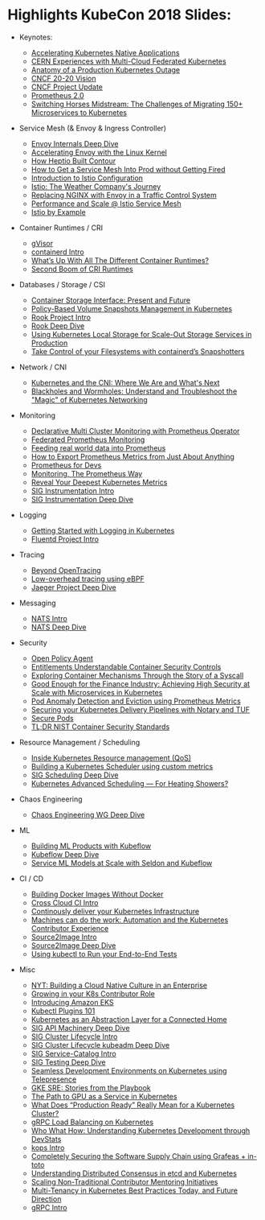 # Highlights KubeCon 2018 Slides:

* Keynotes:
  * [Accelerating Kubernetes Native Applications ](https://github.com/sbueringer/kubecon-slides/blob/master/slides/2018-kubecon-eu/Keynote%20Accelerating%20Kubernetes%20Native%20Applications%20-%20Brandon%20Philips%2C%20CTO%20of%20CoreOS%2C%20Red%20Hat%20-%20BRANDON%20PHILIPS.pdf)
  * [CERN Experiences with Multi-Cloud Federated Kubernetes](https://github.com/sbueringer/kubecon-slides/blob/master/slides/2018-kubecon-eu/Keynote%20CERN%20Experiences%20with%20Multi-Cloud%20Federated%20Kubernetes%20-%20Ricardo%20Rocha%2C%20Staff%20Member%2C%20CERN%20%26%20Clenimar%20Filemon%2C%20Software%20Engineer%2C%20Federal%20University%20of%20Campina%20Grande%20-%20CERN.pdf)
  * [Anatomy of a Production Kubernetes Outage](https://github.com/sbueringer/kubecon-slides/blob/master/slides/2018-kubecon-eu/Keynote%20Anatomy%20of%20a%20Production%20Kubernetes%20Outage%20-%20Oliver%20Beattie%2C%20Head%20of%20Engineering%2C%20Monzo%20Bank%20-%202018-04%20KubeCon%20outage%20keynote.pdf)
  * [CNCF 20-20 Vision](https://github.com/sbueringer/kubecon-slides/blob/master/slides/2018-kubecon-eu/Keynote%20CNCF%2020-20%20Vision%20-%20Alexis%20Richardson%2C%20Founder%20%26%20CEO%2C%20Weaveworks%20-%20Alexis%20Richardson%20Keynote%20Copenhagen%20Kubecon%20CNCF_EU_2018_ppt_v2.pdf)
  * [CNCF Project Update](https://github.com/sbueringer/kubecon-slides/blob/master/slides/2018-kubecon-eu/Keynote%20CNCF%20Project%20Update%20-%20Liz%20Rice%2C%20Technology%20Evangelist%2C%20Aqua%20Security%3B%20Sugu%20Sougoumarane%2C%20CTO%2C%20PlanetScale%20Data%3B%20Colin%20Sullivan%2C%20Product%20Manager%2C%20Synadia%20Communications%2C%20Inc.%20%26%20Andrew%20Jessup%2C%20Co-founder%2C%20Scytale%20Inc.%20-%20CNCF%20Project%20Update%20.pdf)
  * [Prometheus 2.0](https://github.com/sbueringer/kubecon-slides/blob/master/slides/2018-kubecon-eu/Keynote%20Prometheus%202.0%20%E2%80%93%20The%20Next%20Scale%20of%20Cloud%20Native%20Monitoring%20-%20Fabian%20Reinartz%2C%20Software%20Engineer%2C%20Google%20-%20Prometheus%202.pdf)
  * [Switching Horses Midstream: The Challenges of Migrating 150+ Microservices to Kubernetes](https://github.com/sbueringer/kubecon-slides/blob/master/slides/2018-kubecon-eu/Keynote%20Switching%20Horses%20Midstream%20The%20Challenges%20of%20Migrating%20150%2B%20Microservices%20to%20Kubernetes%20-%20Sarah%20Wells%2C%20Technical%20Director%20for%20Operations%20and%20Reliability%2C%20Financial%20Times%20-%20SARAH%20KubeconEurope2018_final.pdf)

* Service Mesh (& Envoy & Ingress Controller)
  * [Envoy Internals Deep Dive](https://github.com/sbueringer/kubecon-slides/blob/master/slides/2018-kubecon-eu/Envoy%20Internals%20Deep%20Dive%20-%20Matt%20Klein%2C%20Lyft%20(Advanced%20Skill%20Level)%20-%20Kubecon_EU_18_Draft.pdf)
  * [Accelerating Envoy with the Linux Kernel](https://github.com/sbueringer/kubecon-slides/blob/master/slides/2018-kubecon-eu/Accelerating%20Envoy%20with%20the%20Linux%20Kernel%20-%20Thomas%20Graf%2C%20Covalent%20(Advanced%20Skill%20Level)%20-%202018%20KubeCon%20EU%20Cilium%20-%20Accelerating%20Envoy.pdf)
  * [How Heptio Built Contour](https://github.com/sbueringer/kubecon-slides/blob/master/slides/2018-kubecon-eu/How%20We%20Built%20Contour%2C%20and%20What%20You%20Can%20Learn%20From%20Our%20Experience%20-%20Dave%20Cheney%2C%20Heptio%20(Any%20Skill%20Level)%20-%20Contour%20KubeCon%20EU%202018%20(final).pdf)
  * [How to Get a Service Mesh Into Prod without Getting Fired](https://github.com/sbueringer/kubecon-slides/blob/master/slides/2018-kubecon-eu/How%20to%20Get%20a%20Service%20Mesh%20Into%20Prod%20without%20Getting%20Fired%20-%20William%20Morgan%2C%20Buoyant%2C%20Inc%20(Any%20Skill%20Level)%20-%20How%20to%20get%20a%20service%20mesh%20into%20production%20without%20getting%20fired.pdf)
  * [Introduction to Istio Configuration](https://github.com/sbueringer/kubecon-slides/blob/master/slides/2018-kubecon-eu/Introduction%20to%20Istio%20Configuration%20-%20Joy%20Zhang%2C%20Google%20(Beginner%20Skill%20Level)%20-%20Introduction%20to%20Istio%20Configuration%20--%20Kubecon%20EU%202018%20%20(3).pdf)
  * [Istio: The Weather Company's Journey](https://github.com/sbueringer/kubecon-slides/blob/master/slides/2018-kubecon-eu/Istio%20-%20The%20Weather%20Company's%20Journey%20-%20Nick%20Nellis%20%26%20Fabio%20Oliveira%2C%20IBM%20(Any%20Skill%20Level)%20-%20Istio%20-%20The%20Weather%20Company's%20Journey.pdf)
  * [Replacing NGINX with Envoy in a Traffic Control System](https://github.com/sbueringer/kubecon-slides/blob/master/slides/2018-kubecon-eu/Replacing%20NGINX%20with%20Envoy%20in%20a%20Traffic%20Control%20System%20-%20Mark%20McBride%2C%20Turbine%20Labs%2C%20Inc%20(Advanced%20Skill%20Level)%20-%20Turbine%20Labs_Move%20to%20Envoy%20Deck_V2.pdf)
  * [Performance and Scale @ Istio Service Mesh](https://github.com/sbueringer/kubecon-slides/blob/master/slides/2018-kubecon-eu/Performance%20and%20Scale%20%40%20Istio%20Service%20Mesh%20-%20Fawad%20Khaliq%2C%20VMware%20Inc%2C%20Laurent%20Demailly%2C%20Google%20%26%20Surya%20V%20Duggirala%2C%20IBM%20(Intermediate%20Skill%20Level)%20-%20Istio_Perf_KC_CNC_EU_2018_ppt_v3.pdf)
  * [Istio by Example](https://github.com/sbueringer/kubecon-slides/blob/master/slides/2018-kubecon-eu/Lightning%20Talk%20Istio%20by%20Example%20-%20Josef%20Adersberger%2C%20QAware%20(Beginner%20Skill%20Level)%20-%20adersberger-istio-by-example-lightning.pdf)
  
* Container Runtimes / CRI
  * [gVisor](https://github.com/sbueringer/kubecon-slides/blob/master/slides/2018-kubecon-eu/Best%20Practice%20for%20Container%20Security%20at%20Scale%20-%20Dawn%20Chen%20%26%20Zhengyu%20He%2C%20Google%20(Intermediate%20Skill%20Level)%20-%20Container%20Isolation%20at%20Scale.pdf)
  * [containerd Intro](https://github.com/sbueringer/kubecon-slides/blob/master/slides/2018-kubecon-eu/containerd%20Intro%20%E2%80%93%20Stephen%20Day%2C%20Docker%20(Any%20Skill%20Level)%20-%20containerd%20-%202018%20KubeCon%20EU.pdf)
  * [What’s Up With All The Different Container Runtimes?](https://github.com/sbueringer/kubecon-slides/blob/master/slides/2018-kubecon-eu/What's%20Up%20With%20All%20The%20Different%20Container%20Runtimes%20-%20Ricardo%20Aravena%2C%20Branch%20Metrics%20(Intermediate%20Skill%20Level)%20-%20What%E2%80%99s%20Up%20With%20All%20the%20Container%20Runtimes.pdf)
  * [Second Boom of CRI Runtimes](https://github.com/sbueringer/kubecon-slides/blob/master/slides/2018-kubecon-eu/CRI%20The%20Second%20Boom%20of%20Container%20Runtimes%20-%20Harry%20Zhang%20%26%20Xu%20Wang%2C%20HyperHQ%20(Intermediate%20Skill%20Level)%20-%20cri-second-boom-of-container-runtimes-KC_CNC_EU_2018.pdf)
  
* Databases / Storage / CSI
  * [Container Storage Interface: Present and Future](https://github.com/sbueringer/kubecon-slides/blob/master/slides/2018-kubecon-eu/Container%20Storage%20Interface:%20Present%20and%20Future%20-%20Jie%20Yu%2C%20Mesosphere%2C%20Inc.%20(Intermediate%20Skill%20Level)%20-%20CloudNativeCon%20EU%202018%20CSI%20Jie%20Yu.pdf)
  * [Policy-Based Volume Snapshots Management in Kubernetes](https://github.com/sbueringer/kubecon-slides/blob/master/slides/2018-kubecon-eu/Policy-Based%20Volume%20Snapshots%20Management%20in%20Kubernetes%20-%20Jing%20Xu%2C%20Google%20(Intermediate%20Skill%20Level)%20-%20Policy-based%20Volume%20Snapshot%20Design.pdf)
  * [Rook Project Intro](https://github.com/sbueringer/kubecon-slides/blob/master/slides/2018-kubecon-eu/Rook%20Project%20Intro%20%E2%80%93%20Bassam%20Tabbara%2C%20Tony%20Allen%20%26%20Jared%20Watts%2C%20Upbound%20(Any%20Skill%20Level)%20-%20Rook%20Project%20Intro.pdf)
  * [Rook Deep Dive](https://github.com/sbueringer/kubecon-slides/blob/master/slides/2018-kubecon-eu/Rook%20Deep%20Dive%20%E2%80%93%20Bassam%20Tabbara%2C%20Tony%20Allen%20%26%20Jared%20Watts%2C%20Upbound%20(Intermediate%20Skill%20Level)%20-%20Rook%20Deep%20Dive.pdf)
  * [Using Kubernetes Local Storage for Scale-Out Storage Services in Production](https://github.com/sbueringer/kubecon-slides/blob/master/slides/2018-kubecon-eu/Using%20Kubernetes%20Local%20Storage%20for%20Scale-Out%20Storage%20Services%20in%20Production%20-%20Michelle%20Au%2C%20Google%20%26%20Ian%20Chakeres%2C%20Salesforce%20(Intermediate%20Skill%20Level)%20-%202018%20Kubecon%20EU%20Local%20Persistent%20Volumes%20(3).pdf)
  * [Take Control of your Filesystems with containerd’s Snapshotters](https://github.com/sbueringer/kubecon-slides/blob/master/slides/2018-kubecon-eu/Take%20Control%20of%20your%20Filesystems%20with%20containerd%E2%80%99s%20Snapshotters%20-%20Stephen%20Day%2C%20Docker%2C%20Inc.%20(Advanced%20Skill%20Level)%20-%20snapshotters%20-%202018%20KubeCon%20EU.pdf)
  
* Network / CNI
  * [Kubernetes and the CNI: Where We Are and What's Next](https://github.com/sbueringer/kubecon-slides/blob/master/slides/2018-kubecon-eu/Kubernetes%20and%20the%20CNI%20Where%20We%20Are%20and%20What's%20Next%20-%20Casey%20Callendrello%2C%20CoreOS%20(Intermediate%20Skill%20Level)%20-%20Kubernetes-and-the-CNI-Kubecon-218.pdf)
  * [Blackholes and Wormholes: Understand and Troubleshoot the "Magic" of Kubernetes Networking](https://github.com/sbueringer/kubecon-slides/blob/master/slides/2018-kubecon-eu/Blackholes%20and%20Wormholes%20Understand%20and%20Troubleshoot%20the%20%E2%80%9CMagic%E2%80%9D%20of%20Kubernetes%20Networking%20-%20Minhan%20Xia%20%26%20Rohit%20Ramkumar%2C%20Google%20(Intermediate%20Skill%20Level)%20-%20Blackholes%20%26%20Wormholes%20-%20KubeCon%202018%20(1).pdf)
  
* Monitoring
  * [Declarative Multi Cluster Monitoring with Prometheus Operator](https://github.com/sbueringer/kubecon-slides/blob/master/slides/2018-kubecon-eu/Declarative%20Multi-Cluster%20Monitoring%20with%20Prometheus%20-%20Matthias%20Loibl%2C%20Loodse%20%26%20Frederic%20Branczyk%2C%20CoreOS%20(Beginner%20Skill%20Level)%20-%20Declarative%20Multi-Cluster%20Monitoring%20with%20Prometheus.pdf)
  * [Federated Prometheus Monitoring](https://github.com/sbueringer/kubecon-slides/blob/master/slides/2018-kubecon-eu/Federated%20Prometheus%20Monitoring%20at%20Scale%20-%20Nandhakumar%20Venkatachalam%20%26%20LungChih%20Tung%2C%20Oath%20Inc%20(Intermediate%20Skill%20Level)%20-%20Federated%20Prometheus%20Monitoring%20at%20Scale.pdf)
  * [Feeding real world data into Prometheus](https://github.com/sbueringer/kubecon-slides/blob/master/slides/2018-kubecon-eu/Feeding%20Realworld%20Data%20into%20Prometheus%20Microservice%20Applications%20on%20Kubernetes%20-%20Burkhard%20Noltensmeier%2C%20teuto.net%20(Intermediate%20Skill%20Level)%20-%20realworld-prometheus8.pdf)
  * [How to Export Prometheus Metrics from Just About Anything](https://github.com/sbueringer/kubecon-slides/blob/master/slides/2018-kubecon-eu/How%20to%20Export%20Prometheus%20Metrics%20from%20Just%20About%20Anything%20-%20Matt%20Layher%2C%20DigitalOcean%20(Intermediate%20Skill%20Level)%20-%20How%20to%20export%20Prometheus%20metrics%20from%20just%20about%20anything.pdf)
  * [Prometheus for Devs](https://github.com/sbueringer/kubecon-slides/blob/master/slides/2018-kubecon-eu/Prometheus%20for%20Devs%20-%20Hubert%20Str%C3%B6bitzer%2C%20Freelancer%20(Beginner%20Skill%20Level)%20-%20prometheus_for_devs.pdf)
  * [Monitoring, The Prometheus Way](https://github.com/sbueringer/kubecon-slides/blob/master/slides/2018-kubecon-eu/Prometheus%20Project%20Intro%20%E2%80%93%20Julius%20Volz%2C%20Prometheus%20(Any%20Skill%20Level)%20-%20Monitoring%2C%20the%20Prometheus%20Way.pdf)
  * [Reveal Your Deepest Kubernetes Metrics](https://github.com/sbueringer/kubecon-slides/blob/master/slides/2018-kubecon-eu/Reveal%20Your%20Deepest%20Kubernetes%20Metrics%20-%20Bob%20Cotton%2C%20Freshtracks.io%20(Intermediate%20Skill%20Level)%20-%2020180503%20KubeCon%20EU%20-%20Kubernetes%20Metrics%20Deep%20Dive.pdf)
  * [SIG Instrumentation Intro](https://github.com/sbueringer/kubecon-slides/blob/master/slides/2018-kubecon-eu/SIG%20Instrumentation%20Intro%20%E2%80%93%20Frederic%20Branczyk%2C%20CoreOS%2C%20%26%20Piotr%20Szczesniak%2C%20Google%20(Any%20Skill%20Level)%20-%20SIG%20Instrumentation%20Intro.pdf)
  * [SIG Instrumentation Deep Dive](https://github.com/sbueringer/kubecon-slides/blob/master/slides/2018-kubecon-eu/SIG%20Instrumentation%20Deep%20Dive%20%E2%80%93%20Frederic%20Branczyk%2C%20CoreOS%20%26%20Piotr%20Szczesniak%2C%20Google%20(Intermediate%20Skill%20Level)%20-%20SIG%20Instrumentation%20Deep%20Dive.pdf)
	
* Logging
  * [Getting Started with Logging in Kubernetes](https://github.com/sbueringer/kubecon-slides/blob/master/slides/2018-kubecon-eu/Getting%20Started%20with%20Logging%20in%20Kubernetes%20-%20Eduardo%20Silva%2C%20Treasure%20Data%20(Any%20Skill%20Level)%20-%20Getting%20Started%20with%20Logging%20in%20Kubernetes.pdf)
  * [Fluentd Project Intro](https://github.com/sbueringer/kubecon-slides/blob/master/slides/2018-kubecon-eu/Fluentd%20Project%20Intro%20%E2%80%93%20Eduardo%20Silva%20%26%20Masahiro%20Nakagawa%2C%20Treasure%20Data%20(Any%20Skill%20Level)%20-%20fluentd-intro-kubecon-2018.pdf)

 * Tracing
   * [Beyond OpenTracing](https://github.com/sbueringer/kubecon-slides/blob/master/slides/2018-kubecon-eu/Beyond%20OpenTracing%20-%20Allison%20Richardet%2C%20Asteris%2C%20LLC%20(Intermediate%20Skill%20Level)%20-%20beyondOpenTracing.pdf)
   * [Low-overhead tracing using eBPF](https://github.com/sbueringer/kubecon-slides/blob/master/slides/2018-kubecon-eu/Low-Overhead%20Tracing%20Using%20eBPF%20for%20Observability%20into%20Kubernetes%20Apps%20and%20Services%20-%20Gaurav%20Gupta%2C%20SAP%20Labs%20(Intermediate%20Skill%20Level)%20-%20KubeCon.pdf)
   * [Jaeger Project Deep Dive](https://github.com/sbueringer/kubecon-slides/blob/master/slides/2018-kubecon-eu/Jaeger%20Project%20Deep%20Dive%20-%20Juraci%20Kr%C3%B6hling%2C%20Red%20Hat%20(Intermediate%20Skill%20Level)%20-%20jaeger-deep-dive.pdf)
 
* Messaging
  * [NATS Intro](https://github.com/sbueringer/kubecon-slides/blob/master/slides/2018-kubecon-eu/NATS%20Intro%20%E2%80%93%20Colin%20Sullivan%20%26%20Waldemar%20Quevedo%2C%20Synadia%20(Any%20Skill%20Level)%20-%20KubeCon%20EU%20NATS%20Intro%20v2.pdf)
  * [NATS Deep Dive](https://github.com/sbueringer/kubecon-slides/blob/master/slides/2018-kubecon-eu/NATS%20Deep%20Dive%20%E2%80%93%20Colin%20Sullivan%20%26%20Waldemar%20Quevedo%2C%20Synadia%20(Intermediate%20Skill%20Level)%20-%20KubeCon%20EU%20-%20NATS%20Deep%20Dive.pdf)
  
* Security
  * [Open Policy Agent](https://github.com/sbueringer/kubecon-slides/blob/master/slides/2018-kubecon-eu/OPA%20The%20Cloud%20Native%20Policy%20Engine%20-%20Torin%20Sandall%2C%20Styra%20(Intermediate%20Skill%20Level)%20-%20OPA_%20The%20Cloud%20Native%20Policy%20Engine.pdf)
  * [Entitlements Understandable Container Security Controls](https://github.com/sbueringer/kubecon-slides/blob/master/slides/2018-kubecon-eu/Entitlements%20Understandable%20Container%20Security%20Controls%20-%20Justin%20Cormack%20%26%20Nassim%20Eddequiouaq%2C%20Docker%20(Intermediate%20Skill%20Level)%20-%20Kubecon%20Entitlements.pdf)
  * [Exploring Container Mechanisms Through the Story of a Syscall](https://github.com/sbueringer/kubecon-slides/blob/master/slides/2018-kubecon-eu/Exploring%20Container%20Mechanisms%20Through%20the%20Story%20of%20a%20Syscall%20-%20Alban%20Crequy%2C%20Kinvolk%20(Intermediate%20Skill%20Level)%20-%20Exploring%20container%20mechanisms%20through%20the%20story%20of%20a%20syscall.pdf)
  * [Good Enough for the Finance Industry: Achieving High Security at Scale with Microservices in Kubernetes](https://github.com/sbueringer/kubecon-slides/blob/master/slides/2018-kubecon-eu/Good%20Enough%20for%20the%20Finance%20Industry%20Achieving%20High%20Security%20at%20Scale%20with%20Microservices%20in%20Kubernetes%20-%20Zachary%20Arnold%20%26%20Austin%20Adams%2C%20Ygrene%20Energy%20Fund%20(Any%20Skill%20Level)%20-%20Good%20Enough%20for%20the%20Finance%20Industry_.pdf)
  * [Pod Anomaly Detection and Eviction using Prometheus Metrics](https://github.com/sbueringer/kubecon-slides/blob/master/slides/2018-kubecon-eu/Pod%20Anomaly%20Detection%20and%20Eviction%20using%20Prometheus%20Metrics%20-%20David%20Benque%20%26%20Cedric%20Lamoriniere%2C%20Amadeus%20(Beginner%20Skill%20Level)%20-%20%5Bkubecon%5D%5BKopenhagen-2018%5D%20Kubervisor.pdf)
  * [Securing your Kubernetes Delivery Pipelines with Notary and TUF](https://github.com/sbueringer/kubecon-slides/blob/master/slides/2018-kubecon-eu/Securing%20your%20Kubernetes%20Delivery%20Pipelines%20with%20Notary%20and%20TUF%20-%20Liam%20White%20%26%20Michael%20Hough%2C%20IBM%20(Intermediate%20Skill%20Level)%20-%20kubernetes-notary-tuf.pdf)
  * [Secure Pods](https://github.com/sbueringer/kubecon-slides/blob/master/slides/2018-kubecon-eu/Secure%20Pods%20-%20Tim%20Allclair%2C%20Google%20(Advanced%20Skill%20Level)%20-%20Secure%20Pods%20-%20KubeCon%20EU%202018.pdf)
  * [TL;DR NIST Container Security Standards](https://github.com/sbueringer/kubecon-slides/blob/master/slides/2018-kubecon-eu/TL%3BDR%20NIST%20Container%20Security%20Standards%20-%20Elsie%20Phillips%2C%20CoreOS%20(Beginner%20Skill%20Level)%20-%20NIST%20Container%20Security%20Talk.pdf) 
  
* Resource Management / Scheduling
  * [Inside Kubernetes Resource management (QoS)](https://github.com/sbueringer/kubecon-slides/blob/master/slides/2018-kubecon-eu/Inside%20Kubernetes%20Resource%20Management%20(QoS)%20%E2%80%93%20Mechanics%20and%20Lessons%20from%20the%20Field%20-%20Michael%20Gasch%2C%20VMware%20(Any%20Skill%20Level)%20-%20Inside%20Kubernetes%20QoS%20M.%20Gasch%20KubeCon%20EU%20FINAL.pdf)
  * [Building a Kubernetes Scheduler using custom metrics](https://github.com/sbueringer/kubecon-slides/blob/master/slides/2018-kubecon-eu/Building%20a%20Kubernetes%20Scheduler%20using%20Custom%20Metrics%20-%20Mateo%20Burillo%2C%20Sysdig%20(Intermediate%20Skill%20Level)%20-%20KubeConEU2018_custom_kubernetes_scheduler.pdf)
  * [SIG Scheduling Deep Dive](https://github.com/sbueringer/kubecon-slides/blob/master/slides/2018-kubecon-eu/SIG%20Scheduling%20Deep%20Dive%20%E2%80%93%20Bobby%20Salamat%20%26%20Jonathan%20Basseri%2C%20Google%20(Intermediate%20Skill%20Level)%20-%20KubeCon%20Europe%202018%20-%20SIG%20Scheduling%20Deep%20Dive.pdf)
  * [Kubernetes Advanced Scheduling — For Heating Showers?](https://github.com/sbueringer/kubecon-slides/blob/master/slides/2018-kubecon-eu/Kubernetes%20Advanced%20Scheduling%20%E2%80%94%20For%20Heating%20Showers%3F%20-%20Ad%20van%20der%20Veer%20%26%20Boris%20Mattijssen%2C%20Nerdalize%20B.V.%20(Intermediate%20Skill%20Level)%20-%20KubeCon%202018%20-%20Advanced%20Scheduling%20for%20Heating%20Shows.pdf)
  
* Chaos Engineering
  * [Chaos Engineering WG Deep Dive](https://github.com/sbueringer/kubecon-slides/blob/master/slides/2018-kubecon-eu/Chaos%20Engineering%20WG%20Deep%20Dive%20%E2%80%93%20Sylvain%20Hellegouarch%2C%20ChaosIQ%20(Intermediate%20Skill%20Level)%20-%20Automating%20Chaos%20Engineering%20with%20the%20Chaos%20Toolkit.pdf)
    
* ML
  * [Building ML Products with Kubeflow](https://github.com/sbueringer/kubecon-slides/blob/master/slides/2018-kubecon-eu/Building%20ML%20Products%20With%20Kubeflow%20-%20Jeremy%20Lewi%2C%20Google%20%26%20Stephan%20Fabel%2C%20Canonical%20(Intermediate%20Skill%20Level)%20-%20Building%20ML%20Products%20With%20Kubeflow%20(Kubecon%202018)%20(1).pdf)
  * [Kubeflow Deep Dive](https://github.com/sbueringer/kubecon-slides/blob/master/slides/2018-kubecon-eu/Kubeflow%20Deep%20Dive%20%E2%80%93%20David%20Aronchick%20%26%20Jeremy%20Lewi%2C%20Google%20(Intermediate%20Skill%20Level)%20-%20Kubeflow_Deep_Dive.pdf)
  * [Service ML Models at Scale with Seldon and Kubeflow](https://github.com/sbueringer/kubecon-slides/blob/master/slides/2018-kubecon-eu/Serving%20ML%20Models%20at%20Scale%20with%20Seldon%20and%20Kubeflow%20-%20Clive%20Cox%2C%20Seldon.io%20(Intermediate%20Skill%20Level)%20-%20SeldonKubeconEurope2018.pdf)
  
* CI / CD
  * [Building Docker Images Without Docker](https://github.com/sbueringer/kubecon-slides/blob/master/slides/2018-kubecon-eu/Building%20Docker%20Images%20Without%20Docker%20-%20Matt%20Rickard%2C%20Google%20(Intermediate%20Skill%20Level)%20-%20Building%20Docker%20Images%20without%20Docker.pdf)
  * [Cross Cloud CI Intro](https://github.com/sbueringer/kubecon-slides/blob/master/slides/2018-kubecon-eu/CNCF%20Cross-Cloud%20CI%20Intro%20%E2%80%93%20Denver%20Williams%2C%20Cloud%20Native%20Computing%20Foundation%2C%20%26%20Taylor%20Carpenter%2C%20Vulk%20Coop%20(Any%20Skill%20Level)%20-%20%5BKubeCon%202018%5D%20Cross-cloud%20CI%20Intro%20slides.pdf)
  * [Continously deliver your Kubernetes Infrastructure](https://github.com/sbueringer/kubecon-slides/blob/master/slides/2018-kubecon-eu/Continuously%20Deliver%20your%20Kubernetes%20Infrastructure%20-%20Mikkel%20Larsen%2C%20Zalando%20SE%20(Advanced%20Skill%20Level)%20-%202018-05-02%20Continuously%20Deliver%20your%20Kubernetes%20Infrastructure%20-%20KubeCon%202018%20Copenhagen.pdf)
  * [Machines can do the work: Automation and the Kubernetes Contributor Experience](https://github.com/sbueringer/kubecon-slides/blob/master/slides/2018-kubecon-eu/Machines%20Can%20Do%20The%20Work%20Automation%20and%20the%20Kubernetes%20Contributor%20Experience%20-%20Aaron%20Crickenberger%2C%20Samsung%20SDS%20(Beginner%20Skill%20Level)%20-%20kubecon-eu-2018-machines-can-do-the-work.pdf)
  * [Source2Image Intro](https://github.com/sbueringer/kubecon-slides/blob/master/slides/2018-kubecon-eu/Source2Image%20Intro%20%E2%80%93%20Ben%20Parees%2C%20Red%20Hat%20%26%20Matt%20Moore%2C%20Google%20(Any%20Skill%20Level)%20-%20KubeCon%20Build%20Intro%20Session.pdf)
  * [Source2Image Deep Dive](https://github.com/sbueringer/kubecon-slides/blob/master/slides/2018-kubecon-eu/Source2Image%20Deep%20Dive%20%E2%80%93%20Ben%20Parees%2C%20Red%20Hat%20%26%20Matt%20Moore%2C%20Google%20(Intermediate%20Skill%20Level)%20-%20KubeCon%20Build%20Deep%20Dive%20Session%20(1).pdf)
  * [Using kubectl to Run your End-to-End Tests](https://github.com/sbueringer/kubecon-slides/blob/master/slides/2018-kubecon-eu/Using%20kubectl%20to%20Run%20your%20End-to-End%20Tests%20-%20Amit%20Kumar%20Das%2C%20MayaData%20%26%20Uday%20Kiran%2C%20CloudByte%20(Intermediate%20Skill%20Level)%20-%20e2e-with-kubectl.pdf)
  
* Misc
  * [NYT: Building a Cloud Native Culture in an Enterprise](https://github.com/sbueringer/kubecon-slides/blob/master/slides/2018-kubecon-eu/Building%20a%20Cloud%20Native%20Culture%20in%20an%20Enterprise%20-%20Deep%20Kapadia%20%26%20Tony%20Li%2C%20The%20New%20York%20Times%20Company%20(Any%20Skill%20Level)%20-%20KubeCon%20Europe%202018.pdf)  
  * [Growing in your K8s Contributor Role](https://github.com/sbueringer/kubecon-slides/blob/master/slides/2018-kubecon-eu/Growing%20in%20Your%20Contributor%20Role%20%E2%80%93%20Insights%20From%20a%20k8s%20Newcomer%20Working%20Within%20the%20Release%20Process%20-%20Tim%20Pepper%2C%20VMware%20(Beginner%20Skill%20Level)%20-%20KubeConEU2018%20Growing%20in%20Your%20Contributor%20Role.pdf)
  * [Introducing Amazon EKS](https://github.com/sbueringer/kubecon-slides/blob/master/slides/2018-kubecon-eu/Introducing%20Amazon%20EKS%20-%20Brandon%20Chavis%20%26%20Arun%20Gupta%2C%20AWS%20(Beginner%20Skill%20Level)%20-%20Intro%20to%20EKS%20Kubecon%202018.pdf)
  * [Kubectl Plugins 101](https://github.com/sbueringer/kubecon-slides/blob/master/slides/2018-kubecon-eu/Kubectl%20Plugins%20101%20-%20Jonathan%20Berkhahn%2C%20IBM%20%26%20Carolyn%20Van%20Slyck%2C%20Microsoft%20(Intermediate%20Skill%20Level)%20-%20Kubectl%20Plugins%20101%20-%20KubeCon%20Europe%202018.pdf)
  * [Kubernetes as an Abstraction Layer for a Connected Home](https://github.com/sbueringer/kubecon-slides/blob/master/slides/2018-kubecon-eu/Kubernetes%20as%20an%20Abstraction%20Layer%20for%20a%20Connected%20Home%20-%20Scott%20Nichols%2C%20Google%20(Intermediate%20Skill%20Level)%20-%20Kubernetes%20as%20an%20Abstraction%20Layer%20for%20a%20Connected%20Home.pdf)
  * [SIG API Machinery Deep Dive](https://github.com/sbueringer/kubecon-slides/blob/master/slides/2018-kubecon-eu/SIG%20API%20Machinery%20Deep%20Dive%20%E2%80%93%20Stefan%20Schimanski%2C%20Red%20Hat%20(Intermediate%20Skill%20Level)%20-%20Sig%20API%20Machinery%20Deep%20Dive.pdf)
  * [SIG Cluster Lifecycle Intro](https://github.com/sbueringer/kubecon-slides/blob/master/slides/2018-kubecon-eu/SIG%20Cluster%20Lifecycle%20Intro%20%E2%80%93%20Justin%20Santa%20Barbara%2C%20FathomDB%20%26%20Lucas%20K%C3%A4ldstr%C3%B6m%20(Any%20Skill%20Level)%20-%20KubeCon%20Copenhagen%20SIG%20Cluster%20Lifecycle%20Intro.pdf)  
  * [SIG Cluster Lifecycle kubeadm Deep Dive](https://github.com/sbueringer/kubecon-slides/blob/master/slides/2018-kubecon-eu/SIG%20Cluster%20Lifecycle%20kubeadm%20Deep%20Dive%20%E2%80%93%20Alexander%20Kanevskiy%2C%20Intel%3B%20Timothy%20St.%20Clair%2C%20Heptio%3B%20Luke%20Marsden%2C%20dotmesh%20(Intermediate%20Skill%20Level)%20-%20kubeadm%20deep%20dive%20-%2020180504.pdf)
  * [SIG Service-Catalog Intro](https://github.com/sbueringer/kubecon-slides/blob/master/slides/2018-kubecon-eu/SIG%20Service-Catalog%20Intro%20%E2%80%93%20Michael%20Kibbe%2C%20Google%2C%20Morgan%20Bauer%20%26%20Doug%20Davis%2C%20IBM%20(Any%20Skill%20Level)%20-%20Kubecon%20Intro%20Slides%20SIG%20Service%20Catalog.pdf)
  * [SIG Testing Deep Dive](https://github.com/sbueringer/kubecon-slides/blob/master/slides/2018-kubecon-eu/SIG%20Testing%20Deep%20Dive%20%E2%80%93%20Sen%20Lu%2C%20Google%20%26%20Cole%20Wagner%20(Intermediate%20Skill%20Level)%20-%20Sig-testing%20Deep%20Dive%20(1).pdf)
  * [Seamless Development Environments on Kubernetes using Telepresence](https://github.com/sbueringer/kubecon-slides/blob/master/slides/2018-kubecon-eu/Seamless%20Development%20Environments%20on%20Kubernetes%20using%20Telepresence%20-%20Ara%20Pulido%2C%20Bitnami%20(Intermediate%20Skill%20Level)%20-%20Telepresence_Kubeapps.pdf)
  * [GKE SRE: Stories from the Playbook](https://github.com/sbueringer/kubecon-slides/blob/master/slides/2018-kubecon-eu/Stories%20from%20the%20Playbook%20-%20Tina%20Zhang%20%26%20Fred%20van%20den%20Driessche%2C%20Google%20(Any%20Skill%20Level)%20-%20Stories%20from%20the%20Playbook.pdf)
  * [The Path to GPU as a Service in Kubernetes](https://github.com/sbueringer/kubecon-slides/blob/master/slides/2018-kubecon-eu/The%20Path%20to%20GPU%20as%20a%20Service%20in%20Kubernetes%20-%20Renaud%20Gaubert%2C%20NVIDIA%20(Intermediate%20Skill%20Level)%20-%20Kubecon%20Talk.pdf)
  * [What Does “Production Ready” Really Mean for a Kubernetes Cluster?](https://github.com/sbueringer/kubecon-slides/blob/master/slides/2018-kubecon-eu/What%20Does%20%E2%80%9CProduction%20Ready%E2%80%9D%20Really%20Mean%20for%20a%20Kubernetes%20Cluster%20-%20Lucas%20K%C3%A4ldstr%C3%B6m%2C%20Individual%20(Advanced%20Skill%20Level)%20-%20What%20does%20%E2%80%9Cproduction%20ready%E2%80%9D%20really%20mean%20for%20a%20Kubernetes%20cluster.pdf)
  * [gRPC Load Balancing on Kubernetes](https://github.com/sbueringer/kubecon-slides/blob/master/slides/2018-kubecon-eu/gRPC%20Load%20Balancing%20on%20Kubernetes%20-%20Jan%20Tattermusch%2C%20Google%20(Intermediate%20Skill%20Level)%20-%20grpc_loadbalancing_kubernetes_slides.pdf)
  * [Who What How: Understanding Kubernetes Development through DevStats](https://github.com/sbueringer/kubecon-slides/blob/master/slides/2018-kubecon-eu/Who%20What%20How%20Understanding%20Kubernetes%20Development%20through%20DevStats%20-%20Josh%20Berkus%2C%20Red%20Hat%20Inc.%20%26%20%C5%81ukasz%20Gryglicki%2C%20CNCF%20(Any%20Skill%20Level)%20-%20Who%2C%20What%2C%20When_%20Devstats.pdf)
  * [kops Intro](https://github.com/sbueringer/kubecon-slides/blob/master/slides/2018-kubecon-eu/kops%20Intro%20%E2%80%93%20Justin%20Santa%20Barbara%2C%20FathomDB%20(Any%20Skill%20Level)%20-%20Kubecon%20EU_%20kops.pdf)
  * [Completely Securing the Software Supply Chain using Grafeas + in-toto](https://github.com/sbueringer/kubecon-slides/blob/master/slides/2018-kubecon-eu/Completely%20Securing%20the%20Software%20Supply%20Chain%20using%20Grafeas%20%2B%20in-toto%20-%20Lukas%20Puehringer%2C%20NYU%20%26%20Wendy%20Dembowski%2C%20Google%20(Any%20Skill%20Level)%20-%202018_Kubecon_Grafeas_in-toto.pdf)
  * [Understanding Distributed Consensus in etcd and Kubernetes](https://github.com/sbueringer/kubecon-slides/blob/master/slides/2018-kubecon-eu/Understanding%20Distributed%20Consensus%20in%20etcd%20and%20Kubernetes%20-%20Laura%20Frank%2C%20CloudBees%20(Intermediate%20Skill%20Level)%20-%20Raft%20--%20KubeCon%202018.pdf)
  * [Scaling Non-Traditional Contributor Mentoring Initiatives](https://github.com/sbueringer/kubecon-slides/blob/master/slides/2018-kubecon-eu/Scaling%20Non-Traditional%20Contributor%20Mentoring%20Initiatives%20-%20Paris%20Pittman%2C%20Google%20(Any%20Skill%20Level)%20-%20KubeCon%20Mentoring%20Talk.pdf)
  * [Multi-Tenancy in Kubernetes Best Practices Today, and Future Direction](https://github.com/sbueringer/kubecon-slides/blob/master/slides/2018-kubecon-eu/Multi-Tenancy%20in%20Kubernetes%20Best%20Practices%20Today%2C%20and%20Future%20Directions%20-%20David%20Oppenheimer%2C%20Google%20(Intermediate%20Skill%20Level)%20-%20kubecon-eu-2018-slides.pdf)
  * [gRPC Intro](https://github.com/sbueringer/kubecon-slides/blob/master/slides/2018-kubecon-eu/gRPC%20Intro%20%E2%80%93%20Jayant%20Kolhe%20%26%20Sree%20Kuchibhotla%2C%20Google%20(Any%20Skill%20Level)%20-%20gRPC%20Introduction.pdf)